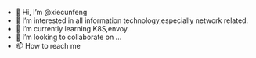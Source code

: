 - 👋 Hi, I’m @xiecunfeng
- 👀 I’m interested in all information technology,especially network related.
- 🌱 I’m currently learning K8S,envoy.
- 💞️ I’m looking to collaborate on ...
- 📫 How to reach me 

<!---
xiecunfeng/xiecunfeng is a ✨ special ✨ repository because its `README.md` (this file) appears on your GitHub profile.
You can click the Preview link to take a look at your changes.
--->
